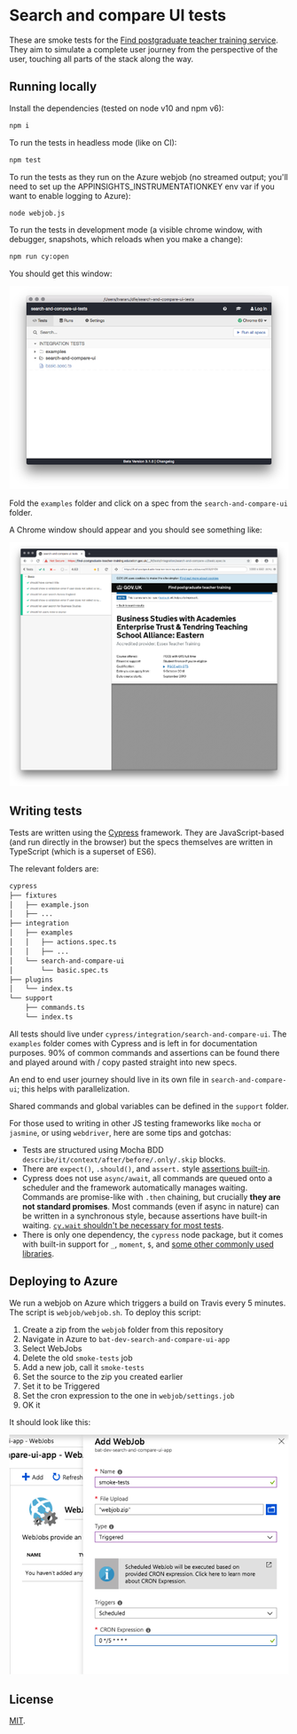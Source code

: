 # Search and compare UI tests

These are smoke tests for the [Find postgraduate teacher training service](https://www.find-postgraduate-teacher-training.service.gov.uk). They aim to simulate a complete user journey from the perspective of the user, touching all parts of the stack along the way.

## Running locally

Install the dependencies (tested on node v10 and npm v6):

```bash
npm i
```

To run the tests in headless mode (like on CI):

```bash
npm test
```

To run the tests as they run on the Azure webjob (no streamed output; you'll need to set up the APPINSIGHTS_INSTRUMENTATIONKEY env var if you want to enable logging to Azure):

```bash
node webjob.js
```

To run the tests in development mode (a visible chrome window, with debugger, snapshots, which reloads when you make a change):

```bash
npm run cy:open
```

You should get this window:

![Cypress Open window](docs/cy_open.png)

Fold the `examples` folder and click on a spec from the `search-and-compare-ui` folder.

A Chrome window should appear and you should see something like:

![Cypress Chrome window](docs/cy_chrome.png)

## Writing tests

Tests are written using the [Cypress](https://www.cypress.io) framework. They are JavaScript-based (and run directly in the browser) but the specs themselves are written in TypeScript (which is a superset of ES6).

The relevant folders are:

```bash
cypress
├── fixtures
│   ├── example.json
│   ├── ...
├── integration
│   ├── examples
│   │   ├── actions.spec.ts
│   │   ├── ...
│   └── search-and-compare-ui
│       └── basic.spec.ts
├── plugins
│   └── index.ts
└── support
    ├── commands.ts
    └── index.ts
```

All tests should live under `cypress/integration/search-and-compare-ui`. The `examples` folder comes with Cypress and is left in for documentation purposes. 90% of common commands and assertions can be found there and played around with / copy pasted straight into new specs.

An end to end user journey should live in its own file in `search-and-compare-ui`; this helps with parallelization.

Shared commands and global variables can be defined in the `support` folder.

For those used to writing in other JS testing frameworks like `mocha` or `jasmine`, or using `webdriver`, here are some tips and gotchas:

- Tests are structured using Mocha BDD `describe/it/context/after/before/.only/.skip` blocks.
- There are `expect()`, `.should()`, and `assert.` style [assertions built-in](https://docs.cypress.io/guides/references/assertions.html).
- Cypress does not use `async/await`, all commands are queued onto a scheduler and the framework automatically manages waiting. Commands are promise-like with `.then` chaining, but crucially **they are not standard promises**. Most commands (even if async in nature) can be written in a synchronous style, because assertions have built-in waiting. [`cy.wait` shouldn't be necessary for most tests](https://docs.cypress.io/guides/references/best-practices.html#Unnecessary-Waiting).
- There is only one dependency, the `cypress` node package, but it comes with built-in support for `_`, `moment`, `$`, and [some other commonly used libraries](https://docs.cypress.io/guides/references/bundled-tools.html#Other-Library-Utilities).

## Deploying to Azure

We run a webjob on Azure which triggers a build on Travis every 5 minutes. The script is `webjob/webjob.sh`. To deploy this script:

1. Create a zip from the `webjob` folder from this repository
1. Navigate in Azure to `bat-dev-search-and-compare-ui-app`
1. Select WebJobs
1. Delete the old `smoke-tests` job
1. Add a new job, call it `smoke-tests`
1. Set the source to the zip you created earlier
1. Set it to be Triggered
1. Set the cron expression to the one in `webjob/settings.job`
1. OK it

It should look like this:

![Deploying the webjob to Azure](docs/deploy_webjob.png)

## License

[MIT](LICENCE).
